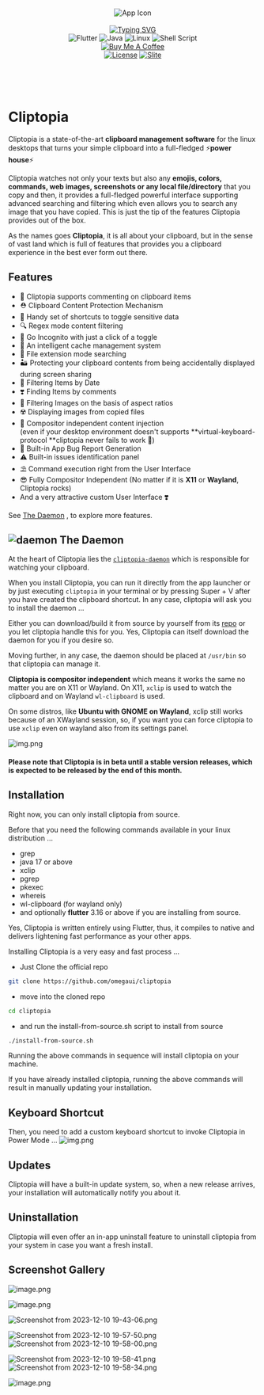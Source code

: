 
<div align="center" style="margin: 100px 0px 100px 0px">
    <img src="assets/icons/app-icon.png" alt="App Icon"/>
    <br>
    <br>
    <a href="https://git.io/typing-svg"><img src="https://readme-typing-svg.demolab.com?font=Sen&weight=500&pause=1000&color=05C807&center=true&random=true&width=435&lines=%F0%9F%9A%80+Your+Clipboard%2C+You+Power+House+%F0%9F%9A%80;%E2%9A%A1+Make+the+most+out+of+clipping+%E2%9A%A1;%E2%9A%A1+Unleash+the+power+of+your+clipboard+%E2%9A%A1;An+Open+source+software;Clipboard+Management+like+never+before;%E2%9A%A1+the+state-of-the-art+clipboard+manager+%E2%9A%A1" alt="Typing SVG" /></a>
    <br>
    <img src="https://img.shields.io/badge/Flutter-%2302569B.svg?style=for-the-badge&logo=Flutter&logoColor=white" alt="Flutter"/>
    <img src="https://img.shields.io/badge/java-%23ED8B00.svg?style=for-the-badge&logo=openjdk&logoColor=white" alt="Java"/>
    <img src="https://img.shields.io/badge/Linux-FCC624?style=for-the-badge&logo=linux&logoColor=black" alt="Linux"/>
    <img src="https://img.shields.io/badge/shell_script-%23121011.svg?style=for-the-badge&logo=gnu-bash&logoColor=white" alt="Shell Script"/>
    <br>
    <a href="https://www.buymeacoffee.com/imarham"><img src="https://img.shields.io/badge/Buy%20Me%20a%20Coffee-ffdd00?style=for-the-badge&logo=buy-me-a-coffee&logoColor=black" alt="Buy Me A Coffee"/></a>
    <br>
    <a href="https://opensource.org/licenses/BSD-3-Clause"><img src="https://img.shields.io/badge/License-BSD_3--Clause-blue.svg" alt="License"/></a>
    <a href="https://omegaui.slite.page/p/SCCw4NaQYcBX1A/Cliptopia"><img src="https://img.shields.io/badge/Documentaion-Slite-blue" alt="Slite"/></a>
</div>

# Cliptopia

Cliptopia is a state-of-the-art **clipboard management software** for the linux desktops that turns your simple clipboard into a full-fledged ⚡**power house**⚡

Cliptopia watches not only your texts but also any **emojis, colors, commands, web images, screenshots or any local file/directory** that you copy and then, it provides a full-fledged powerful interface supporting advanced searching and filtering which even allows you to search any image that you have copied. This is just the tip of the features Cliptopia provides out of the box.

As the names goes **Cliptopia**, it is all about your clipboard, but in the sense of vast land which is full of features that provides you a clipboard experience in the best ever form out there.

## Features

-   📝 Cliptopia supports commenting on clipboard items
-   ⛑️ Clipboard Content Protection Mechanism
-   🤞 Handy set of shortcuts to toggle sensitive data
-   🔍 Regex mode content filtering
-   🥽 Go Incognito with just a click of a toggle
-   📀 An intelligent cache management system
-   📂 File extension mode searching
-   🏜️ Protecting your clipboard contents from being accidentally displayed during screen sharing
-   📅 Filtering Items by Date
-   ❣️ Finding Items by comments
-   🌈 Filtering Images on the basis of aspect ratios
-   ☢️ Displaying images from copied files
-   🧭 Compositor independent content injection  
    (even if your desktop environment doesn't supports **virtual-keyboard-protocol **cliptopia never fails to work 🚀)
-   🐞 Built-in App Bug Report Generation
-   ⚠️ Built-in issues identification panel
-   ⛱️ Command execution right from the User Interface
-   😎 Fully Compositor Independent (No matter if it is **X11** or **Wayland**, Cliptopia rocks)
-   And a very attractive custom User Interface ❣️

See [The Daemon](https://slite.com/api/public/notes/l9bdqAzEIRZ7dG/redirect) , to explore more features.

## ![daemon](https://img.icons8.com/cotton/48/rocket.png) The Daemon
At the heart of Cliptopia lies the [`cliptopia-daemon`](https://github.com/omegaui/cliptopia_daemon) which is responsible for watching your clipboard.

When you install Cliptopia,
you can run it directly from the app launcher or by just executing `cliptopia` in your terminal or by pressing Super + V after you have created the clipboard shortcut.
In any case, cliptopia will ask you to install the daemon ...

Either you can download/build it from source by yourself from its [repo](github.com/omegaui/cliptopia_daemon) or you let cliptopia handle this for you. 
Yes, Cliptopia can itself download the daemon for you if you desire so.

Moving further, in any case, the daemon should be placed at `/usr/bin` so that cliptopia can manage it.

**Cliptopia is compositor independent** which means it works the same no matter you are on X11 or Wayland.
On X11, `xclip` is used to watch the clipboard and on Wayland `wl-clipboard` is used.

On some distros, like **Ubuntu with GNOME on Wayland**, xclip still works because of an XWayland session, so, if you want you can force cliptopia to use `xclip` even on wayland also from its settings panel.

![img.png](media_Cliptopia/settings.png)

#### Please note that Cliptopia is in beta until a stable version releases, which is expected to be released by the end of this month.

## Installation

Right now, you can only install cliptopia from source.

Before that you need the following commands available in your linux distribution ...

- grep
- java 17 or above
- xclip
- pgrep
- pkexec
- whereis
- wl-clipboard (for wayland only)
- and optionally **flutter** 3.16 or above if you are installing from source.

Yes, Cliptopia is written entirely using Flutter, thus, it compiles to native and delivers lightening fast performance as your other apps.

Installing Cliptopia is a very easy and fast process ...

-   Just Clone the official repo 

```bash
git clone https://github.com/omegaui/cliptopia
```

-   move into the cloned repo

```bash
cd cliptopia
```

- and run the install-from-source.sh script to install from source

```bash
./install-from-source.sh
```

Running the above commands in sequence will install cliptopia on your machine.

If you have already installed cliptopia, running the above commands will result in manually updating your installation.

## Keyboard Shortcut
Then, you need to add a custom keyboard shortcut to invoke Cliptopia in Power Mode ...
![img.png](media_Cliptopia/img.png)

## Updates

Cliptopia will have a built-in update system, so, when a new release arrives, your installation will automatically notify you about it.

## Uninstallation

Cliptopia will even offer an in-app uninstall feature to uninstall cliptopia from your system in case you want a fresh install.

## Screenshot Gallery

![image.png](media_Cliptopia/unf8_K_sEOPRfi-image.png)

![image.png](media_Cliptopia/egWMh1ddHRdBxS-image.png)

![Screenshot from 2023-12-10 19-43-06.png](media_Cliptopia/WM6GtMFkY9X0ri-screenshot%20from%202023-12-10%2019-43-06.png)

![Screenshot from 2023-12-10 19-57-50.png](media_Cliptopia/0WuB1S_J2qI6Ag-screenshot%20from%202023-12-10%2019-57-50.png)
![Screenshot from 2023-12-10 19-58-00.png](media_Cliptopia/4xXlY-_KgdSy7E-screenshot%20from%202023-12-10%2019-58-00.png)

![Screenshot from 2023-12-10 19-58-41.png](media_Cliptopia/S_DYAejnhAqAmq-screenshot%20from%202023-12-10%2019-58-41.png)
![Screenshot from 2023-12-10 19-58-34.png](media_Cliptopia/A6VI_miLnoKm5S-screenshot%20from%202023-12-10%2019-58-34.png)

![image.png](media_Cliptopia/_YkFCpEgyTzs5x-image.png)

          